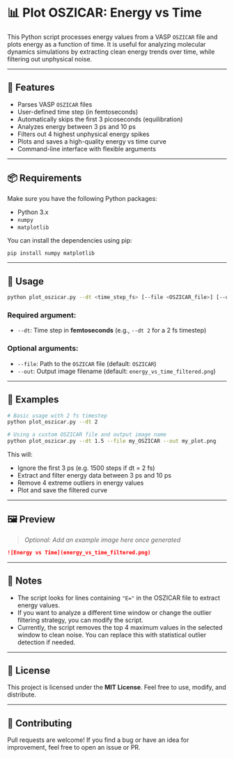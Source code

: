 
# 📊 Plot OSZICAR: Energy vs Time

This Python script processes energy values from a VASP `OSZICAR` file and plots energy as a function of time. It is useful for analyzing molecular dynamics simulations by extracting clean energy trends over time, while filtering out unphysical noise.

---

## 🔧 Features

- Parses VASP `OSZICAR` files
- User-defined time step (in femtoseconds)
- Automatically skips the first 3 picoseconds (equilibration)
- Analyzes energy between 3 ps and 10 ps
- Filters out 4 highest unphysical energy spikes
- Plots and saves a high-quality energy vs time curve
- Command-line interface with flexible arguments

---

## 📦 Requirements

Make sure you have the following Python packages:

- Python 3.x
- `numpy`
- `matplotlib`

You can install the dependencies using pip:

```bash
pip install numpy matplotlib
```

---

## 🚀 Usage

```bash
python plot_oszicar.py --dt <time_step_fs> [--file <OSZICAR_file>] [--out <output_image>]
```

### Required argument:

- `--dt`: Time step in **femtoseconds** (e.g., `--dt 2` for a 2 fs timestep)

### Optional arguments:

- `--file`: Path to the `OSZICAR` file (default: `OSZICAR`)
- `--out`: Output image filename (default: `energy_vs_time_filtered.png`)

---

## 📁 Examples

```bash
# Basic usage with 2 fs timestep
python plot_oszicar.py --dt 2

# Using a custom OSZICAR file and output image name
python plot_oszicar.py --dt 1.5 --file my_OSZICAR --out my_plot.png
```

This will:
- Ignore the first 3 ps (e.g. 1500 steps if dt = 2 fs)
- Extract and filter energy data between 3 ps and 10 ps
- Remove 4 extreme outliers in energy values
- Plot and save the filtered curve

---

## 🖼️ Preview

> _Optional: Add an example image here once generated_

```markdown
![Energy vs Time](energy_vs_time_filtered.png)
```

---

## 🧪 Notes

- The script looks for lines containing `"E="` in the OSZICAR file to extract energy values.
- If you want to analyze a different time window or change the outlier filtering strategy, you can modify the script.
- Currently, the script removes the top 4 maximum values in the selected window to clean noise. You can replace this with statistical outlier detection if needed.

---

## 📄 License

This project is licensed under the **MIT License**. Feel free to use, modify, and distribute.

---

## 🤝 Contributing

Pull requests are welcome! If you find a bug or have an idea for improvement, feel free to open an issue or PR.
